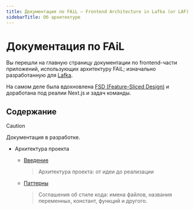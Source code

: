 ```yaml
---
title: Документация по FAiL — Frontend Architecture in Lafka (or LAF)
sidebarTitle: Об архитектуре
---
```


# Документация по FAiL

Вы перешли на главную страницу документации по frontend-части
приложений, использующих архитектуру FAiL; изначально разработанную
для [Lafka](https://github.com/Lazy-And-Focused/lafka).

На самом деле была вдохновлена
[FSD (Feature-Sliced Design)](https://feature-sliced.design/) и
доработана под реалии Next.js и задач команды.

## Содержание

<!-- prettier-ignore -->
> [!CAUTION]
>
> Документация в разработке.

- Архитектура проекта
  - [Введение](/architectures/fail/introduction.md)

    > Архитектура проекта: от идеи до реализации

  - [Паттерны](/architectures/fail/patterns.mdx)

    > Соглашения об стиле кода: имена файлов, названия переменных,
    > констант, функций и другого.

